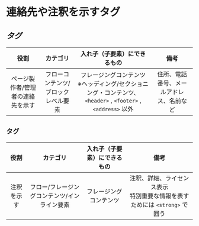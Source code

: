 # 連絡先や注釈を示すタグ

## <address>タグ

|役割|カテゴリ|入れ子（子要素）にできるもの|備考|
|:--:|:--:|:--:|:--:|
|ページ製作者/管理者の連絡先を示す|フローコンテンツ/ブロックレベル要素|フレージングコンテンツ<br>※ヘッディング/セクショニング・コンテンツ、 `<header>` , `<footer>` , `<address>` 以外|住所、電話番号、メールアドレス、名前など|

## <small>タグ

|役割|カテゴリ|入れ子（子要素）にできるもの|備考|
|:--:|:--:|:--:|:--:|
|注釈を示す|フロー/フレージングコンテンツ/インライン要素|フレージングコンテンツ|注釈、詳細、ライセンス表示<br>特別重要な情報を表すためには `<strong>` で囲う|
